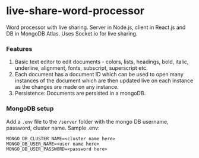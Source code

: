 # live-share-word-processor

Word processor with live sharing. Server in Node.js,  client in React.js and DB in MongoDB Atlas. Uses Socket.io for live sharing. 

### Features
1. Basic text editor to edit documents - colors, lists, headings, bold, italic, underline, alignment, fonts, subscript, superscript etc. 
2. Each document has a document ID which can be used to open many instances of the document which are then updated live on each instance as the changes are made on any instance. 
3. Persistence: Documents are persisted in a mongoDB. 

### MongoDB setup
Add a `.env` file to the `/server` folder with the mongo DB username, password, cluster name. Sample .env: 
```
MONGO_DB_CLUSTER_NAME=<cluster name here>
MONGO_DB_USER_NAME=<user name here>
MONGO_DB_USER_PASSWORD=<password here>
```
